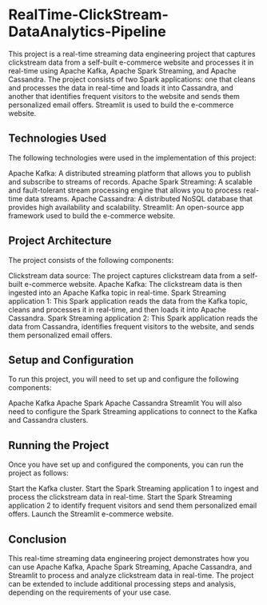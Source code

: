 # RealTime-ClickStream-DataAnalytics-Pipeline

This project is a real-time streaming data engineering project that captures clickstream data from a self-built e-commerce website and processes it in real-time using Apache Kafka, Apache Spark Streaming, and Apache Cassandra. The project consists of two Spark applications: one that cleans and processes the data in real-time and loads it into Cassandra, and another that identifies frequent visitors to the website and sends them personalized email offers. Streamlit is used to build the e-commerce website.


## Technologies Used

The following technologies were used in the implementation of this project:

Apache Kafka: A distributed streaming platform that allows you to publish and subscribe to streams of records.
Apache Spark Streaming: A scalable and fault-tolerant stream processing engine that allows you to process real-time data streams.
Apache Cassandra: A distributed NoSQL database that provides high availability and scalability.
Streamlit: An open-source app framework used to build the e-commerce website.

## Project Architecture
The project consists of the following components:

Clickstream data source: The project captures clickstream data from a self-built e-commerce website.
Apache Kafka: The clickstream data is then ingested into an Apache Kafka topic in real-time.
Spark Streaming application 1: This Spark application reads the data from the Kafka topic, cleans and processes it in real-time, and then loads it into Apache Cassandra.
Spark Streaming application 2: This Spark application reads the data from Cassandra, identifies frequent visitors to the website, and sends them personalized email offers.

## Setup and Configuration
To run this project, you will need to set up and configure the following components:

Apache Kafka
Apache Spark
Apache Cassandra
Streamlit
You will also need to configure the Spark Streaming applications to connect to the Kafka and Cassandra clusters.

## Running the Project
Once you have set up and configured the components, you can run the project as follows:

Start the Kafka cluster.
Start the Spark Streaming application 1 to ingest and process the clickstream data in real-time.
Start the Spark Streaming application 2 to identify frequent visitors and send them personalized email offers.
Launch the Streamlit e-commerce website.

## Conclusion
This real-time streaming data engineering project demonstrates how you can use Apache Kafka, Apache Spark Streaming, Apache Cassandra, and Streamlit to process and analyze clickstream data in real-time. The project can be extended to include additional processing steps and analysis, depending on the requirements of your use case.
